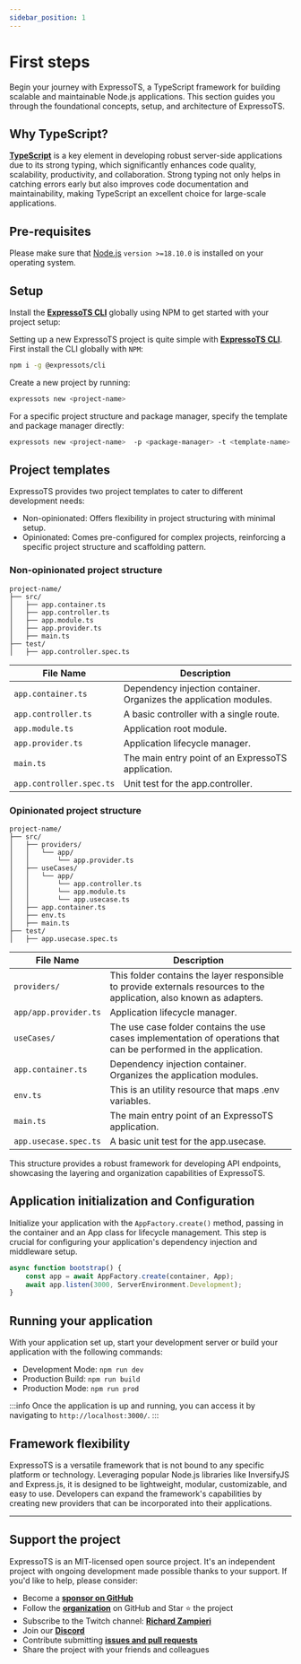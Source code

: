 ```yaml
---
sidebar_position: 1
---
```


# First steps

Begin your journey with ExpressoTS, a TypeScript framework for building scalable and maintainable Node.js applications. This section guides you through the foundational concepts, setup, and architecture of ExpressoTS.

## Why TypeScript?

**[TypeScript](https://www.typescriptlang.org/)** is a key element in developing robust server-side applications due to its strong typing, which significantly enhances code quality, scalability, productivity, and collaboration. Strong typing not only helps in catching errors early but also improves code documentation and maintainability, making TypeScript an excellent choice for large-scale applications.

## Pre-requisites

Please make sure that [Node.js](https://nodejs.org) `version >=18.10.0` is installed on your operating system.

## Setup

Install the **[ExpressoTS CLI](../cli/overview.md)** globally using NPM to get started with your project setup:

Setting up a new ExpressoTS project is quite simple with **[ExpressoTS CLI](../cli/overview.md)**. First install the CLI globally with `NPM`:

```bash
npm i -g @expressots/cli
```

Create a new project by running:

```bash
expressots new <project-name>
```

For a specific project structure and package manager, specify the template and package manager directly:

```bash
expressots new <project-name>  -p <package-manager> -t <template-name>
```

## Project templates

ExpressoTS provides two project templates to cater to different development needs:

-   Non-opinionated: Offers flexibility in project structuring with minimal setup.
-   Opinionated: Comes pre-configured for complex projects, reinforcing a specific project structure and scaffolding pattern.

### Non-opinionated project structure

```tree
project-name/
├── src/
│   ├── app.container.ts
│   ├── app.controller.ts
│   ├── app.module.ts
│   ├── app.provider.ts
│   ├── main.ts
├── test/
│   ├── app.controller.spec.ts
```

| File Name                | Description                                                        |
| ------------------------ | ------------------------------------------------------------------ |
| `app.container.ts`       | Dependency injection container. Organizes the application modules. |
| `app.controller.ts`      | A basic controller with a single route.                            |
| `app.module.ts`          | Application root module.                                           |
| `app.provider.ts`        | Application lifecycle manager.                                     |
| `main.ts`                | The main entry point of an ExpressoTS application.                 |
| `app.controller.spec.ts` | Unit test for the app.controller.                                  |

### Opinionated project structure

```tree
project-name/
├── src/
│   ├── providers/
│   │   └── app/
│   │       └── app.provider.ts
│   ├── useCases/
│   │   └── app/
│   │       └── app.controller.ts
│   │       └── app.module.ts
│   │       └── app.usecase.ts
│   ├── app.container.ts
│   ├── env.ts
│   ├── main.ts
├── test/
│   ├── app.usecase.spec.ts
```

| File Name             | Description                                                                                                           |
| --------------------- | --------------------------------------------------------------------------------------------------------------------- |
| `providers/`          | This folder contains the layer responsible to provide externals resources to the application, also known as adapters. |
| `app/app.provider.ts` | Application lifecycle manager.                                                                                        |
| `useCases/`           | The use case folder contains the use cases implementation of operations that can be performed in the application.     |
| `app.container.ts`    | Dependency injection container. Organizes the application modules.                                                    |
| `env.ts`              | This is an utility resource that maps .env variables.                                                                 |
| `main.ts`             | The main entry point of an ExpressoTS application.                                                                    |
| `app.usecase.spec.ts` | A basic unit test for the app.usecase.                                                                                |

This structure provides a robust framework for developing API endpoints, showcasing the layering and organization capabilities of ExpressoTS.

## Application initialization and Configuration

Initialize your application with the `AppFactory.create()` method, passing in the container and an App class for lifecycle management. This step is crucial for configuring your application's dependency injection and middleware setup.

```typescript
async function bootstrap() {
    const app = await AppFactory.create(container, App);
    await app.listen(3000, ServerEnvironment.Development);
}
```

## Running your application

With your application set up, start your development server or build your application with the following commands:

-   Development Mode: `npm run dev`
-   Production Build: `npm run build`
-   Production Mode: `npm run prod`

:::info
Once the application is up and running, you can access it by navigating to `http://localhost:3000/`.
:::

## Framework flexibility

ExpressoTS is a versatile framework that is not bound to any specific platform or technology. Leveraging popular Node.js libraries like InversifyJS and Express.js, it is designed to be lightweight, modular, customizable, and easy to use. Developers can expand the framework's capabilities by creating new providers that can be incorporated into their applications.

---

## Support the project

ExpressoTS is an MIT-licensed open source project. It's an independent project with ongoing development made possible thanks to your support. If you'd like to help, please consider:

-   Become a **[sponsor on GitHub](https://github.com/sponsors/expressots)**
-   Follow the **[organization](https://github.com/expressots)** on GitHub and Star ⭐ the project
-   Subscribe to the Twitch channel: **[Richard Zampieri](https://www.twitch.tv/richardzampieri)**
-   Join our **[Discord](https://discord.com/invite/PyPJfGK)**
-   Contribute submitting **[issues and pull requests](https://github.com/expressots/expressots/issues/new/choose)**
-   Share the project with your friends and colleagues
